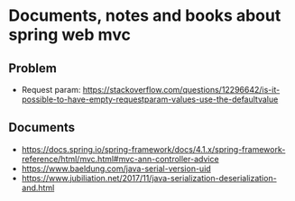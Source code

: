 # Documents, notes and books about spring web mvc

## Problem

- Request param: https://stackoverflow.com/questions/12296642/is-it-possible-to-have-empty-requestparam-values-use-the-defaultvalue

## Documents

- https://docs.spring.io/spring-framework/docs/4.1.x/spring-framework-reference/html/mvc.html#mvc-ann-controller-advice
- https://www.baeldung.com/java-serial-version-uid
- https://www.jubiliation.net/2017/11/java-serialization-deserialization-and.html
